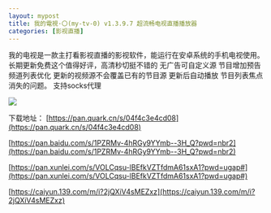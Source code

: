 ```yaml
---
layout: mypost
title: 我的電視·〇(my-tv-0) v1.3.9.7 超流畅电视直播播放器
categories: [影视直播]
---
```


我的电视是一款主打看影视直播的影视软件，能运行在安卓系统的手机电视使用。长期更新免费这个值得好评，高清秒切挺不错的
无广告可自定义源
节目增加预告
频道列表优化
更新的视频源不会覆盖已有的节目源
更新后自动播放
节目列表焦点消失的问题。
支持socks代理

![](https://gcore.jsdelivr.net/gh/jikcc/jikcc.github.io/IMG/100427iw0nzah888haf8rf.jpg)

下载地址：
[https://pan.quark.cn/s/04f4c3e4cd08](https://pan.quark.cn/s/04f4c3e4cd08)

[https://pan.baidu.com/s/1PZRMv-4hRGy9YYmb--3H_Q?pwd=nbr2](https://pan.baidu.com/s/1PZRMv-4hRGy9YYmb--3H_Q?pwd=nbr2)

[https://pan.xunlei.com/s/VOLCqsu-lBEfkVZTfdmA61sxA1?pwd=ugap#](https://pan.xunlei.com/s/VOLCqsu-lBEfkVZTfdmA61sxA1?pwd=ugap#)

[https://caiyun.139.com/m/i?2jQXiV4sMEZxz](https://caiyun.139.com/m/i?2jQXiV4sMEZxz)
